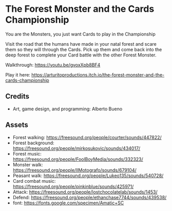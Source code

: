 # The Forest Monster and the Cards Championship

You are the Monsters, you just want Cards to play in the Championship

Visit the road that the humans have made in your natal forest and scare them so they will through the Cards. Pick up them and come back into the deep forest to complete your Card battle with the other Forest Monster.

Walkthrough: https://youtu.be/gvoxXpb8BF4

Play it here: https://arturitoproductions.itch.io/the-forest-monster-and-the-cards-championship

## Credits

- Art, game design, and programming: Alberto Bueno


## Assets

- Forest walking: https://freesound.org/people/courter/sounds/447822/
- Forest background: https://freesound.org/people/mirkosukovic/sounds/434017/
- Forest music: https://freesound.org/people/FoolBoyMedia/sounds/332323/
- Monster walk: https://freesound.org/people/IlMotografo/sounds/679104/
- Peasant walk: https://freesound.org/people/Lukeo135/sounds/540728/
- Card combat music: https://freesound.org/people/pinkinblue/sounds/425971/
- Attack: https://freesound.org/people/lostchocolatelab/sounds/1453/
- Defend: https://freesound.org/people/ethanchase7744/sounds/439538/
- font: https://fonts.google.com/specimen/Amatic+SC
